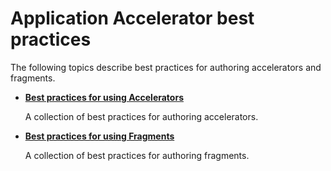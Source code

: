 # Application Accelerator best practices

The following topics describe best practices for authoring accelerators and fragments.

- **[Best practices for using Accelerators](accelerators.hbs.md)**

    A collection of best practices for authoring accelerators.

- **[Best practices for using Fragments](fragments.hbs.md)**

    A collection of best practices for authoring fragments.
